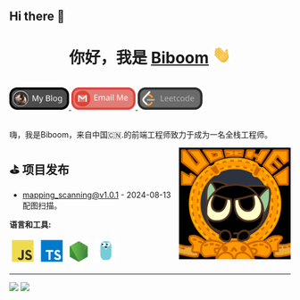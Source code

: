 ## Hi there 👋

<!--
**li150/li150** is a ✨ _special_ ✨ repository because its `README.md` (this file) appears on your GitHub profile.

Here are some ideas to get you started:

- 🔭 I’m currently working on ...
- 🌱 I’m currently learning ...
- 👯 I’m looking to collaborate on ...
- 🤔 I’m looking for help with ...
- 💬 Ask me about ...
- 📫 How to reach me: ...
- 😄 Pronouns: ...
- ⚡ Fun fact: ...
-->

<h1 align="center">你好，我是 <a href="javascript:;" target="_blank">Biboom</a> <img
src="https://github.com/li150/li150/raw/main/images/Hi.gif" height="32" /></h1>

<br />

<a href="javascript:;" alt="biboom's blog" target="_blank">
  <img src="https://github.com/li150/li150/raw/main/images/social-blog.svg" height="40" />
</a>
<a href="mailto:liyongcong296@gmail.com">
  <img src="https://github.com/li150/li150/raw/main/images/social-gmail.svg" height="40" />
</a>
<a href="javascript:;">
  <img src="https://github.com/li150/li150/raw/main/images/social-leetcode.svg" height="40" />
</a>

<br />
<br />

嗨，我是Biboom，来自中国🇨🇳.的前端工程师致力于成为一名全栈工程师。

<a href="#"><img align="right" src="https://github.com/li150/li150/raw/main/images/banner.gif" width="200 " height="200" /></a>

<!-- github_plugin_start -->

## ⛳️ 项目发布

- <a href='https://github.com/li150/mapping_scanning/releases/tag/v1.0.1' target='_blank'>mapping_scanning@v1.0.1</a> - 2024-08-13
  <br/> 配图扫描。

<!-- github_plugin_end -->

**语言和工具:**

<p>
<img src="https://github.com/li150/li150/raw/main/images/logo-javascript.svg" height="40" style="vertical-align:down; margin:4px" alt="javascript">
<img src="https://github.com/li150/li150/raw/main/images/logo-typescript.svg" height="40" style="vertical-align:down; margin:4px" alt="typescript">
<img src="https://github.com/li150/li150/raw/main/images/logo-nodejs.svg" height="40" style="vertical-align:down; margin:4px" alt="nodejs">
<img src="https://github.com/li150/li150/raw/main/images/logo-golang.svg" height="40" style="vertical-align:down; margin:4px" alt="golang">
</p>

<!-- badge_plugin_start -->

---

<a href="https://github.com/li150" alt="https://github.com/li150"><img src="https://img.shields.io/static/v1?style=for-the-badge&label=CREATED%20BY&message=li150&color=000000"></a>
<a href="https://github.com/li150/li150/blob/main/LICENSE" alt="https://github.com/li150/li150/blob/main/LICENSE"><img src="https://img.shields.io/static/v1?style=for-the-badge&label=LICENSE&message=MIT&color=000000"></a>

<!-- badge_plugin_end -->

